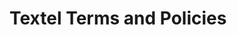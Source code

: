Textel Terms and Policies
===============================================================================